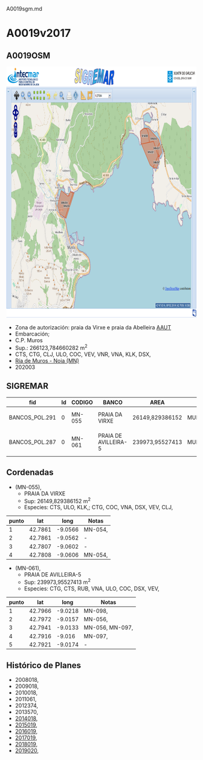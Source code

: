 A0019sgm.md

# A0019v2017

## A0019OSM

<img src="https://raw.githubusercontent.com/galirema/galirema-notas/gh-pages/en/pages/uploads/images/A0018_19OSM.png" alt="A0019OSM" width="824" height="663">


* Zona de autorización: praia da Virxe e praia da Abelleira [AAUT](ZonasDeProduccionAAUT.md)
* Embarcación;
* C.P. Muros
* Sup.: 266123,784660282 m<sup>2</sup>
* CTS, CTG, CLJ, ULO, COC, VEV, VNR, VNA, KLK, DSX,
* [Ría de Muros - Noia (MN)](zp-MN.md)
* 202003


## SIGREMAR

|fid|Id|CODIGO|BANCO|AREA|ZONA|CONFRARIA|REXIMEN|MODALIDADE|PROVINCIA|ESP\_OBXET|ESP_SECUND|X|Y
|---|--|------|-----|----|----|---------|-------|----------|---------|---------|----------|-|-|
|BANCOS_POL.291|0|MN-055|PRAIA DA VIRXE|26149,829386152|MUROS/NOIA|MUROS|AUTORIZACION|FLOTE|A CORUÑA|CTS, ULO, KLK,|CTG, COC, VNA, DSX, VEV, CLJ,|495222.0|4736763.0|
|BANCOS_POL.287|0|MN-061|PRAIA DE AVILLEIRA-5|239973,95527413|MUROS/NOIA|MUROS|AUTORIZACION|FLOTE|A CORUÑA|CTG, CTS, RUB, VNA, ULO, COC, DSX, VEV,|SC|498599.0|4738027.0|



## Cordenadas

* (MN-055),
	* PRAIA DA VIRXE
	* Sup: 26149,829386152 m<sup>2</sup>
	* Especies: CTS, ULO, KLK,; CTG, COC, VNA, DSX, VEV, CLJ,

|punto|lat|long|Notas|
|-----|---|----|-----|
|1|42.7861|-9.0566|MN-054,|
|2|42.7861|-9.0562|-|
|3|42.7807|-9.0602|-|
|4|42.7808|-9.0606|MN-054,|


* (MN-061),
	* PRAIA DE AVILLEIRA-5
	* Sup: 239973,95527413 m<sup>2</sup>
	* Especies: CTG, CTS, RUB, VNA, ULO, COC, DSX, VEV,

|punto|lat|long|Notas|
|-----|---|----|-----|
|1|42.7966|-9.0218|MN-098,|
|2|42.7972|-9.0157|MN-056,|
|3|42.7941|-9.0133|MN-056, MN-097,|
|4|42.7916|-9.016|MN-097,|
|5|42.7921|-9.0174|-|





## Histórico de Planes


+ 2008018,
+ 2009018,
+ 2010018,
+ 2011061,
+ 2012374,
+ 2013570,
+ [2014018](http://www.galiciamarineira.info/content/pexma2014AAUT018),
+ [2015019](http://www.galiciamarineira.info/content/pexma2015AAUT019),
+ [2016019](http://www.galiciamarineira.info/content/pexma2016AAUT019),
+ [2017019](https://galirema.wikia.org/es/wiki/Pexma2017AAUT019),
+ [2018019](https://galirema.wikia.org/es/wiki/Pexma2018AAUT019),
+ [2019020](https://galirema.wikia.org/es/wiki/Pexma2019AAUT022),


